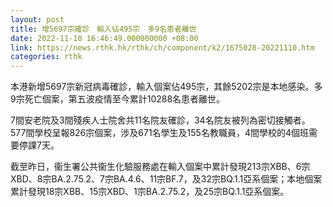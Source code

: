 ```yaml
---
layout: post
title: 增5697宗確診　輸入佔495宗　多9名患者離世
date: 2022-11-10 16:46:49.000000000 +08:00
link: https://news.rthk.hk/rthk/ch/component/k2/1675028-20221110.htm
categories: rthk
---
```


本港新增5697宗新冠病毒確診，輸入個案佔495宗，其餘5202宗是本地感染。多9宗死亡個案，第五波疫情至今累計10288名患者離世。

7間安老院及3間殘疾人士院舍共11名院友確診，34名院友被列為密切接觸者。577間學校呈報826宗個案，涉及671名學生及155名教職員，4間學校的4個班需要停課7天。

截至昨日，衞生署公共衞生化驗服務處在輸入個案中累計發現213宗XBB、6宗XBD、8宗BA.2.75.2、7宗BA.4.6、11宗BF.7，及32宗BQ.1.1亞系個案；本地個案累計發現18宗XBB、15宗XBD、1宗BA.2.75.2，及25宗BQ.1.1亞系個案。
